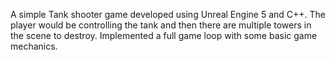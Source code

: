 A simple Tank shooter game developed using Unreal Engine 5 and C++.
The player would be controlling the tank and then there are multiple towers in the scene to destroy. 
Implemented a full game loop with some basic game mechanics.
